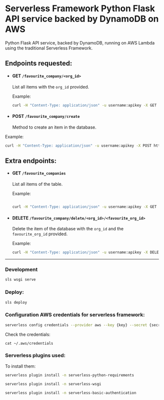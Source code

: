# Serverless Framework Python Flask API service backed by DynamoDB on AWS

Python Flask API service, backed by DynamoDB, running on AWS Lambda using the traditional Serverless Framework.

## Endpoints requested:

- #### GET `/favourite_company/<org_id>`

  List all items with the `org_id` provided.

  Example:

  ```bash
  curl -H "Content-Type: application/json" -u username:apikey -X GET https://woo6lrrukc.execute-api.eu-west-1.amazonaws.com/api/favourite_company/amazon
  ```

- #### POST `/favourite_company/create`
  Method to create an item in the database.

Example:

```bash
curl -H "Content-Type: application/json" -u username:apikey -X POST https://woo6lrrukc.execute-api.eu-west-1.amazonaws.com/api/favourite_company/create -d '{"org_id": "amazon", "favourite_org_id": "facebook"}'

```

## Extra endpoints:

- #### GET `/favourite_companies`

  List all items of the table.

  Example:

  ```bash

  curl -H "Content-Type: application/json" -u username:apikey -X GET https://woo6lrrukc.execute-api.eu-west-1.amazonaws.com/api/favourite_companies

  ```

- #### DELETE `/favourite_company/delete/<org_id>/<favourite_org_id>`

  Delete the item of the database with the `org_id` and the `favourite_org_id` provided.

  Example:

  ```bash
  curl -H "Content-Type: application/json" -u username:apikey -X DELETE https://woo6lrrukc.execute-api.eu-west-1.amazonaws.com/api/favourite_company/delete/amazon/facebook

  ```

---

### Development

```bash
sls wsgi serve
```

### Deploy:

```bash
sls deploy
```

### Configuration AWS credentials for serverless framework:

```bash
serverless config credentials --provider aws --key {key} --secret {secret}
```

Check the credentials:

```
cat ~/.aws/credentials
```

### Serverless plugins used:

To install them:

```bash
serverless plugin install -n serverless-python-requirements
```

```bash
serverless plugin install -n serverless-wsgi
```

```bash
serverless plugin install -n serverless-basic-authentication
```
